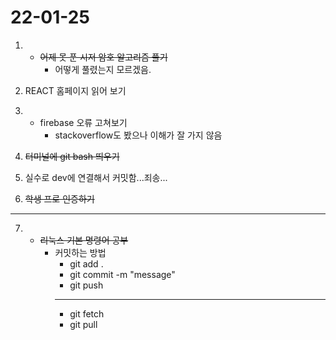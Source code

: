 # 22-01-25
1. - ~~어제 못 푼 시저 암호 알고리즘 풀기~~
        - 어떻게 풀렸는지 모르겠음.

2. REACT 홈페이지 읽어 보기
3. - firebase 오류 고쳐보기
        - stackoverflow도 봤으나 이해가 잘 가지 않음
4. ~~터미널에 git bash 띄우기~~
5. 실수로 dev에 연결해서 커밋함...죄송...
6. ~~학생 프로 인증하기~~
---
7. - ~~리눅스 기본 명령어 공부~~
        - 커밋하는 방법
            - git add .
            - git commit -m "message"
            - git push
            ---
            - git fetch
            - git pull